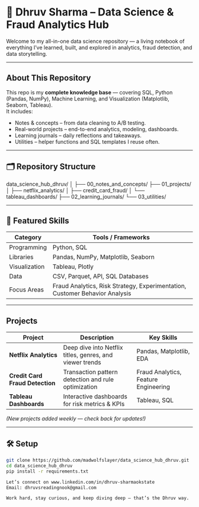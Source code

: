 # 🧩 Dhruv Sharma – Data Science & Fraud Analytics Hub  

Welcome to my all-in-one data science repository — a living notebook of everything I’ve learned, built, and explored in analytics, fraud detection, and data storytelling.

---

##  About This Repository  

This repo is my **complete knowledge base** — covering SQL, Python (Pandas, NumPy), Machine Learning, and Visualization (Matplotlib, Seaborn, Tableau).  
It includes:
- Notes & concepts – from data cleaning to A/B testing.
- Real-world projects – end-to-end analytics, modeling, dashboards.
- Learning journals – daily reflections and takeaways.
- Utilities – helper functions and SQL templates I reuse often.

---

## 🗂 Repository Structure  
data_science_hub_dhruv/
│
├── 00_notes_and_concepts/
├── 01_projects/
│ ├── netflix_analytics/
│ ├── credit_card_fraud/
│ └── tableau_dashboards/
├── 02_learning_journals/
└── 03_utilities/


---

## 🧠 Featured Skills  

| Category | Tools / Frameworks |
|-----------|--------------------|
| Programming | Python, SQL |
| Libraries | Pandas, NumPy, Matplotlib, Seaborn |
| Visualization | Tableau, Plotly |
| Data | CSV, Parquet, API, SQL Databases |
| Focus Areas | Fraud Analytics, Risk Strategy, Experimentation, Customer Behavior Analysis |

---

## Projects  

| Project | Description | Key Skills |
|----------|--------------|-------------|
| **Netflix Analytics** | Deep dive into Netflix titles, genres, and viewer trends | Pandas, Matplotlib, EDA |
| **Credit Card Fraud Detection** | Transaction pattern detection and rule optimization | Fraud Analytics, Feature Engineering |
| **Tableau Dashboards** | Interactive dashboards for risk metrics & KPIs | Tableau, SQL |

*(New projects added weekly — check back for updates!)*

---

## 🛠 Setup  

```bash
git clone https://github.com/madwolfslayer/data_science_hub_dhruv.git
cd data_science_hub_dhruv
pip install -r requirements.txt

Let’s connect on www.linkedin.com/in/dhruv-sharmaokstate
Email: dhruvsreadingnook@gmail.com

Work hard, stay curious, and keep diving deep — that’s the Dhruv way.



